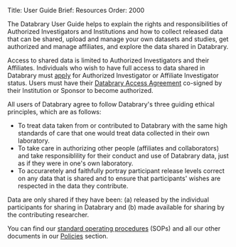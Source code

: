 Title: User Guide
Brief: Resources
Order: 2000

The Databrary User Guide helps to explain the rights and responsibilities of Authorized Investigators and Institutions and how to collect released data that can be shared, upload and manage your own datasets and studies, get authorized and manage affiliates, and explore the data shared in Databrary.

Access to shared data is limited to Authorized Investigators and their Affiliates.
Individuals who wish to have full access to data shared in Databrary must [apply](|filename|getting-authorized/getting-authorized.md) for Authorized Investigator or Affiliate Investigator status.
Users must have their [Databrary Access Agreement](|filename|policies/investigator-agreement.mdi) co-signed by their Institution or Sponsor to become authorized.

All users of Databrary agree to follow Databrary's three guiding ethical principles, which are as follows:

- To treat data taken from or contributed to Databrary with the same high standards of care that one would treat data collected in their own laboratory.
- To take care in authorizing other people (affiliates and collaborators) and take responsiblility for their conduct and use of Databrary data, just as if they were in one's own laboratory.
- To accuraretely and faithfully portray participant release levels correct on any data that is shared and to ensure that participants' wishes are respected in the data they contribute.

Data are only shared if they have been: (a) released by the individual participants for sharing in Databrary and (b) made available for sharing by the contributing researcher.

You can find our [standard operating procedures](|filename|policies/standard-operating-procedures.mdi) (SOPs) and all our other documents in our [Policies](|filename|policies/policies.md) section.